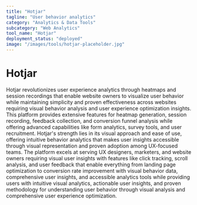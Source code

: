 ```yaml
---
title: "Hotjar"
tagline: "User behavior analytics"
category: "Analytics & Data Tools"
subcategory: "Web Analytics"
tool_name: "Hotjar"
deployment_status: "deployed"
image: "/images/tools/hotjar-placeholder.jpg"
---
```


# Hotjar

Hotjar revolutionizes user experience analytics through heatmaps and session recordings that enable website owners to visualize user behavior while maintaining simplicity and proven effectiveness across websites requiring visual behavior analysis and user experience optimization insights. This platform provides extensive features for heatmap generation, session recording, feedback collection, and conversion funnel analysis while offering advanced capabilities like form analytics, survey tools, and user recruitment. Hotjar's strength lies in its visual approach and ease of use, offering intuitive behavior analytics that makes user insights accessible through visual representation and proven adoption among UX-focused teams. The platform excels at serving UX designers, marketers, and website owners requiring visual user insights with features like click tracking, scroll analysis, and user feedback that enable everything from landing page optimization to conversion rate improvement with visual behavior data, comprehensive user insights, and accessible analytics tools while providing users with intuitive visual analytics, actionable user insights, and proven methodology for understanding user behavior through visual analysis and comprehensive user experience optimization.